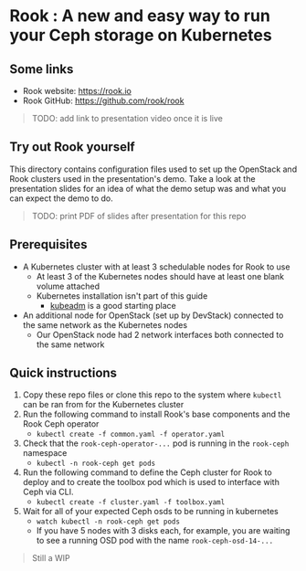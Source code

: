 Rook :  A new and easy way to run your Ceph storage on Kubernetes
==================================================================

Some links
-----------
- Rook website: https://rook.io
- Rook GitHub: https://github.com/rook/rook

> TODO: add link to presentation video once it is live

Try out Rook yourself
----------------------
This directory contains configuration files used to set up the OpenStack and Rook clusters used in
the presentation's demo. Take a look at the presentation slides for an idea of what the demo setup
was and what you can expect the demo to do.

> TODO: print PDF of slides after presentation for this repo

## Prerequisites
- A Kubernetes cluster with at least 3 schedulable nodes for Rook to use
  - At least 3 of the Kubernetes nodes should have at least one blank volume attached
  - Kubernetes installation isn't part of this guide
    - [kubeadm](https://kubernetes.io/docs/setup/independent/create-cluster-kubeadm/) is a good
      starting place
- An additional node for OpenStack (set up by DevStack) connected to the same network as the
  Kubernetes nodes
  - Our OpenStack node had 2 network interfaces both connected to the same network

## Quick instructions
1. Copy these repo files or clone this repo to the system where `kubectl` can be ran from for the
   Kubernetes cluster
2. Run the following command to install Rook's base components and the Rook Ceph operator
   - ```kubectl create -f common.yaml -f operator.yaml```
3. Check that the `rook-ceph-operator-...` pod is running in the `rook-ceph` namespace
   - ```kubectl -n rook-ceph get pods```
4. Run the following command to define the Ceph cluster for Rook to deploy and to create the toolbox
   pod which is used to interface with Ceph via CLI.
   - ```kubectl create -f cluster.yaml -f toolbox.yaml```
5. Wait for all of your expected Ceph osds to be running in kubernetes
   - ```watch kubectl -n rook-ceph get pods```
   - If you have 5 nodes with 3 disks each, for example, you are waiting to see a running OSD pod
     with the name `rook-ceph-osd-14-...`

> Still a WIP
